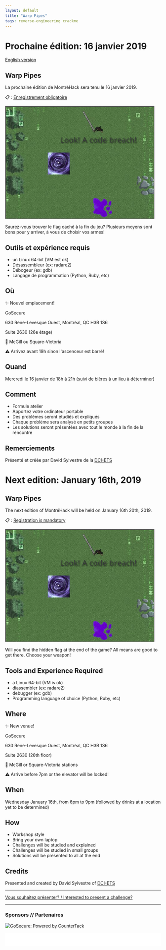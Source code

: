 ```yaml
---
layout: default
title: "Warp Pipes"
tags: reverse-engineering crackme
---
```


# Prochaine édition: 16 janvier 2019

[English version](#english)

## Warp Pipes

La prochaine édition de MontréHack sera tenu le 16 janvier 2019.

:clipboard: : [Enregistrement obligatoire](https://www.eventbrite.ca/e/montrehack-warp-pipes-tickets-54957964752)

![Look! A code breach!](/images/19-01_warp-pipes.png)

Saurez-vous trouver le flag caché à la fin du jeu? Plusieurs moyens sont bons
pour y arriver, à vous de choisir vos armes!

## Outils et expérience requis

* un Linux 64-bit (VM est ok)
* Désassembleur (ex: radare2)
* Débogeur (ex: gdb)
* Langage de programmation (Python, Ruby, etc)

## Où

:sparkles: Nouvel emplacement!

GoSecure

630 Rene-Levesque Ouest, Montréal, QC H3B 1S6

Suite 2630 (26e étage)

:train2: McGill ou Square-Victoria

:warning: Arrivez avant 19h sinon l'ascenceur est barré!

## Quand

Mercredi le 16 janvier de 18h à 21h (suivi de bières à un lieu à déterminer)

## Comment
 
* Formule atelier
* Apportez votre ordinateur portable
* Des problèmes seront étudiés et expliqués
* Chaque problème sera analysé en petits groupes
* Les solutions seront présentées avec tout le monde à la fin de la rencontre

## Remerciements

Présenté et créée par David Sylvestre de la [DCI-ETS](https://dciets.com/)


<a id="english"></a>

# Next edition: January 16th, 2019

## Warp Pipes

The next edition of MontréHack will be held on January 16th 20th, 2019.

:clipboard: : [Registration is mandatory](https://www.eventbrite.ca/e/montrehack-warp-pipes-tickets-54957964752)

![Look! A code breach!](/images/19-01_warp-pipes.png)

Will you find the hidden flag at the end of the game? All means are good to get
there. Choose your weapon!

## Tools and Experience Required

* a Linux 64-bit (VM is ok)
* diassembler (ex: radare2)
* debugger (ex: gdb)
* Programming language of choice (Python, Ruby, etc)

## Where

:sparkles: New venue!

GoSecure

630 Rene-Levesque Ouest, Montréal, QC H3B 1S6

Suite 2630 (26th floor)

:train2: McGill or Square-Victoria stations

:warning: Arrive before 7pm or the elevator will be locked!

## When

Wednesday January 16th, from 6pm to 9pm (followed by drinks at a location yet to be determined)

## How

* Workshop style
* Bring your own laptop
* Challenges will be studied and explained
* Challenges will be studied in small groups
* Solutions will be presented to all at the end

## Credits

Presented and created by David Sylvestre of [DCI-ETS](https://dciets.com/)

<hr/>

[Vous souhaitez présenter? / Interested to present a challenge?](https://github.com/montrehack/montrehack.github.com/wiki/Present-at-Montrehack)

<hr/>

### Sponsors // Partenaires

[![GoSecure: Powered by CounterTack](https://gosecure.net/wp-content/uploads/2019/01/logo-web.large-transparent.png)](https://gosecure.net/)

[![Brasserie Benelux](/images/benelux.png)](http://brasseriebenelux.com/)
